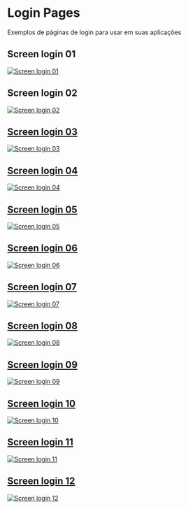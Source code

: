 # Login Pages

Exemplos de páginas de login para usar em suas aplicações

## Screen login 01

<a href="https://github.com/andrelinos/Login-Pages/tree/master/loginpage01">
<img src="https://github.com/andrelinos/Login-Pages/raw/master/loginpage01/screenlogin.png" alt="Screen login 01">
</a>

## Screen login 02

<a href="https://github.com/andrelinos/Login-Pages/tree/master/loginpage02">
<img src="https://github.com/andrelinos/Login-Pages/raw/master/loginpage02/screenlogin.png" alt="Screen login 02">

## Screen login 03

<a href="https://github.com/andrelinos/Login-Pages/tree/master/loginpage03">
<img src="https://github.com/andrelinos/Login-Pages/raw/master/loginpage03/screenlogin.png" alt="Screen login 03">

## Screen login 04

<a href="https://github.com/andrelinos/Login-Pages/tree/master/loginpage04">
<img src="https://github.com/andrelinos/Login-Pages/raw/master/loginpage04/screenlogin.png" alt="Screen login 04">

## Screen login 05

<a href="https://github.com/andrelinos/Login-Pages/tree/master/loginpage05">
<img src="https://github.com/andrelinos/Login-Pages/raw/master/loginpage05/screenlogin.png" alt="Screen login 05">

## Screen login 06

<a href="https://github.com/andrelinos/Login-Pages/tree/master/loginpage06">
<img src="https://github.com/andrelinos/Login-Pages/raw/master/loginpage06/screenlogin.png" alt="Screen login 06">

## Screen login 07

<a href="https://github.com/andrelinos/Login-Pages/tree/master/loginpage07">
<img src="https://github.com/andrelinos/Login-Pages/raw/master/loginpage07/screenlogin.png" alt="Screen login 07">

## Screen login 08

<a href="https://github.com/andrelinos/Login-Pages/tree/master/loginpage08">
<img src="https://github.com/andrelinos/Login-Pages/raw/master/loginpage08/screenlogin.png" alt="Screen login 08">

## Screen login 09

<a href="https://github.com/andrelinos/Login-Pages/tree/master/loginpage09">
<img src="https://github.com/andrelinos/Login-Pages/raw/master/loginpage09/screenlogin.png" alt="Screen login 09">

## Screen login 10

<a href="https://github.com/andrelinos/Login-Pages/tree/master/loginpage10">
<img src="https://github.com/andrelinos/Login-Pages/raw/master/loginpage10/screenlogin.png" alt="Screen login 10">

## Screen login 11

<a href="https://github.com/andrelinos/Login-Pages/tree/master/loginpage11">
<img src="https://github.com/andrelinos/Login-Pages/raw/master/loginpage11/screenlogin.png" alt="Screen login 11">

## Screen login 12

<a href="https://github.com/andrelinos/Login-Pages/tree/master/loginpage12">
<img src="https://github.com/andrelinos/Login-Pages/raw/master/loginpage12/screenlogin.png" alt="Screen login 12">
